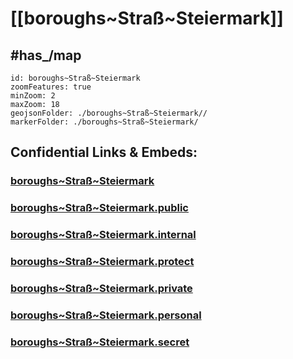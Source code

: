 # [[boroughs~Straß~Steiermark]] 


## #has_/map  



```leaflet
id: boroughs~Straß~Steiermark
zoomFeatures: true 
minZoom: 2 
maxZoom: 18
geojsonFolder: ./boroughs~Straß~Steiermark//
markerFolder: ./boroughs~Straß~Steiermark/
```


## Confidential Links & Embeds: 

### [boroughs~Straß~Steiermark](/_Standards/Earth/Continent/Europe/Europe~Central/Austria/Austrias_States/Steiermark/counties~SM/Leibnitz/cities~Leibnitz/Straß~Steiermark/boroughs~Straß~Steiermark.md) 

### [boroughs~Straß~Steiermark.public](/_public/Earth/Continent/Europe/Europe~Central/Austria/Austrias_States/Steiermark/counties~SM/Leibnitz/cities~Leibnitz/Straß~Steiermark/boroughs~Straß~Steiermark.public.md) 

### [boroughs~Straß~Steiermark.internal](/_internal/Earth/Continent/Europe/Europe~Central/Austria/Austrias_States/Steiermark/counties~SM/Leibnitz/cities~Leibnitz/Straß~Steiermark/boroughs~Straß~Steiermark.internal.md) 

### [boroughs~Straß~Steiermark.protect](/_protect/Earth/Continent/Europe/Europe~Central/Austria/Austrias_States/Steiermark/counties~SM/Leibnitz/cities~Leibnitz/Straß~Steiermark/boroughs~Straß~Steiermark.protect.md) 

### [boroughs~Straß~Steiermark.private](/_private/Earth/Continent/Europe/Europe~Central/Austria/Austrias_States/Steiermark/counties~SM/Leibnitz/cities~Leibnitz/Straß~Steiermark/boroughs~Straß~Steiermark.private.md) 

### [boroughs~Straß~Steiermark.personal](/_personal/Earth/Continent/Europe/Europe~Central/Austria/Austrias_States/Steiermark/counties~SM/Leibnitz/cities~Leibnitz/Straß~Steiermark/boroughs~Straß~Steiermark.personal.md) 

### [boroughs~Straß~Steiermark.secret](/_secret/Earth/Continent/Europe/Europe~Central/Austria/Austrias_States/Steiermark/counties~SM/Leibnitz/cities~Leibnitz/Straß~Steiermark/boroughs~Straß~Steiermark.secret.md)

